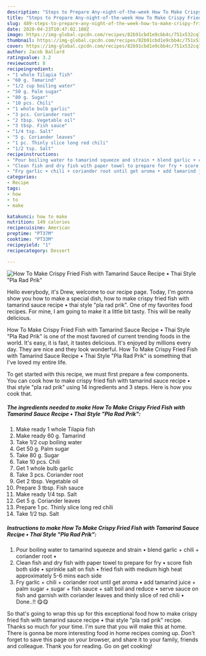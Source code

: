 ```yaml
---
description: "Steps to Prepare Any-night-of-the-week How To Make Crispy Fried Fish with Tamarind Sauce Recipe • Thai Style &amp;#34;Pla Rad Prik&amp;#34;"
title: "Steps to Prepare Any-night-of-the-week How To Make Crispy Fried Fish with Tamarind Sauce Recipe • Thai Style &amp;#34;Pla Rad Prik&amp;#34;"
slug: 489-steps-to-prepare-any-night-of-the-week-how-to-make-crispy-fried-fish-with-tamarind-sauce-recipe-thai-style-and-34-pla-rad-prik-and-34
date: 2020-04-23T10:47:02.100Z
image: https://img-global.cpcdn.com/recipes/82b91cbd1e9cbb4c/751x532cq70/how-to-make-crispy-fried-fish-with-tamarind-sauce-recipe-•-thai-style-pla-rad-prik-recipe-main-photo.jpg
thumbnail: https://img-global.cpcdn.com/recipes/82b91cbd1e9cbb4c/751x532cq70/how-to-make-crispy-fried-fish-with-tamarind-sauce-recipe-•-thai-style-pla-rad-prik-recipe-main-photo.jpg
cover: https://img-global.cpcdn.com/recipes/82b91cbd1e9cbb4c/751x532cq70/how-to-make-crispy-fried-fish-with-tamarind-sauce-recipe-•-thai-style-pla-rad-prik-recipe-main-photo.jpg
author: Jacob Ballard
ratingvalue: 3.2
reviewcount: 8
recipeingredient:
- "1 whole Tilapia fish"
- "60 g. Tamarind"
- "1/2 cup boiling water"
- "50 g. Palm sugar"
- "80 g. Sugar"
- "10 pcs. Chili"
- "1 whole bulb garlic"
- "3 pcs. Coriander root"
- "2 tbsp. Vegetable oil"
- "3 tbsp. Fish sauce"
- "1/4 tsp. Salt"
- "5 g. Coriander leaves"
- "1 pc. Thinly slice long red chili"
- "1/2 tsp. Salt"
recipeinstructions:
- "Pour boiling water to tamarind squeeze and strain • blend garlic + chili + coriander root •"
- "Clean fish and dry fish with paper towel to prepare for fry • score fish both side • sprinkle salt on fish • fried fish with medium high heat approximately 5-6 mins each side"
- "Fry garlic + chili + coriander root until get aroma • add tamarind juice + palm sugar + sugar + fish sauce + salt boil and reduce • serve sauce on fish and garnish with coriander leaves and thinly slice of red chili • Done..!! 😋😋"
categories:
- Recipe
tags:
- how
- to
- make

katakunci: how to make 
nutrition: 149 calories
recipecuisine: American
preptime: "PT37M"
cooktime: "PT33M"
recipeyield: "1"
recipecategory: Dessert

---
```



![How To Make Crispy Fried Fish with Tamarind Sauce Recipe • Thai Style &#34;Pla Rad Prik&#34;](https://img-global.cpcdn.com/recipes/82b91cbd1e9cbb4c/751x532cq70/how-to-make-crispy-fried-fish-with-tamarind-sauce-recipe-•-thai-style-pla-rad-prik-recipe-main-photo.jpg)

Hello everybody, it's Drew, welcome to our recipe page. Today, I'm gonna show you how to make a special dish, how to make crispy fried fish with tamarind sauce recipe • thai style &#34;pla rad prik&#34;. One of my favorites food recipes. For mine, I am going to make it a little bit tasty. This will be really delicious.



How To Make Crispy Fried Fish with Tamarind Sauce Recipe • Thai Style &#34;Pla Rad Prik&#34; is one of the most favored of current trending foods in the world. It's easy, it is fast, it tastes delicious. It's enjoyed by millions every day. They are nice and they look wonderful. How To Make Crispy Fried Fish with Tamarind Sauce Recipe • Thai Style &#34;Pla Rad Prik&#34; is something that I've loved my entire life.


To get started with this recipe, we must first prepare a few components. You can cook how to make crispy fried fish with tamarind sauce recipe • thai style &#34;pla rad prik&#34; using 14 ingredients and 3 steps. Here is how you cook that.

##### The ingredients needed to make How To Make Crispy Fried Fish with Tamarind Sauce Recipe • Thai Style &#34;Pla Rad Prik&#34;:

1. Make ready 1 whole Tilapia fish
1. Make ready 60 g. Tamarind
1. Take 1/2 cup boiling water
1. Get 50 g. Palm sugar
1. Take 80 g. Sugar
1. Take 10 pcs. Chili
1. Get 1 whole bulb garlic
1. Take 3 pcs. Coriander root
1. Get 2 tbsp. Vegetable oil
1. Prepare 3 tbsp. Fish sauce
1. Make ready 1/4 tsp. Salt
1. Get 5 g. Coriander leaves
1. Prepare 1 pc. Thinly slice long red chili
1. Take 1/2 tsp. Salt




##### Instructions to make How To Make Crispy Fried Fish with Tamarind Sauce Recipe • Thai Style &#34;Pla Rad Prik&#34;:

1. Pour boiling water to tamarind squeeze and strain • blend garlic + chili + coriander root •
1. Clean fish and dry fish with paper towel to prepare for fry • score fish both side • sprinkle salt on fish • fried fish with medium high heat approximately 5-6 mins each side
1. Fry garlic + chili + coriander root until get aroma • add tamarind juice + palm sugar + sugar + fish sauce + salt boil and reduce • serve sauce on fish and garnish with coriander leaves and thinly slice of red chili • Done..!! 😋😋




So that's going to wrap this up for this exceptional food how to make crispy fried fish with tamarind sauce recipe • thai style &#34;pla rad prik&#34; recipe. Thanks so much for your time. I'm sure that you will make this at home. There is gonna be more interesting food in home recipes coming up. Don't forget to save this page on your browser, and share it to your family, friends and colleague. Thank you for reading. Go on get cooking!
